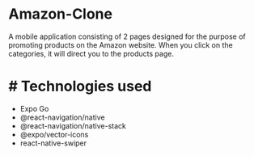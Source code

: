 # Amazon-Clone

<p>A mobile application consisting of 2 pages designed for the purpose of promoting products on the Amazon website. When you click on the categories, it will direct you to the products page.</p>

# # Technologies used

- Expo Go
- @react-navigation/native
- @react-navigation/native-stack
- @expo/vector-icons
- react-native-swiper
